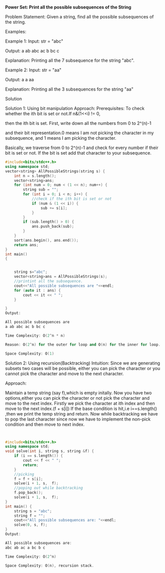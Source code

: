 **Power Set: Print all the possible subsequences of the String**



Problem Statement: Given a string, find all the possible subsequences of the string.

Examples:

Example 1:
Input: str = "abc"

Output: a ab abc ac b bc c

Explanation: Printing all the 7 subsequence for the string "abc".

Example 2:
Input: str = "aa"

Output: a a aa 

Explanation: Printing all the 3 subsequences for the string "aa"

Solution

Solution 1: Using bit manipulation
Approach: Prerequisites: To check whether the ith bit is set or not.If n&(1<<i) != 0,

then the ith bit is set.
First, write down all the numbers from 0 to 2^(n)-1 

and their bit representation.0 means I am not picking the character in my subsequence,
and 1 means I am picking the character.



Basically, we traverse from 0 to 2^(n)-1 and check for every number if their bit is set or not. If the bit is set add that character to your subsequence.





```cpp
#include<bits/stdc++.h>
using namespace std;
vector<string> AllPossibleStrings(string s) {
	int n = s.length();
	vector<string>ans;
	for (int num = 0; num < (1 << n); num++) {
		string sub = "";
		for (int i = 0; i < n; i++) {
			//check if the ith bit is set or not
			if (num & (1 << i)) {
				sub += s[i];
			}
		}
		if (sub.length() > 0) {
			ans.push_back(sub);
		}
	}
	sort(ans.begin(), ans.end());
	return ans;
}
int main()
{


	string s="abc";
	vector<string>ans = AllPossibleStrings(s);
	//printint all the subsequence.
	cout<<"All possible subsequences are "<<endl;
	for (auto it : ans) {
		cout << it << " ";
	}

}
Output:

All possible subsequences are
a ab abc ac b bc c

Time Complexity: O(2^n * n)

Reason: O(2^n) for the outer for loop and O(n) for the inner for loop.

Space Complexity: O(1)
```
Solution 2: Using recursion(Backtracking)
Intuition: Since we are generating subsets two cases will be possible, either you can pick the character or you cannot pick the character and move to the next character.

Approach:



Maintain a temp string (say f),which is empty initally.
Now you have two options,either you can pick the character or not pick the character and move to the next index.
Firstly we pick the character at ith index and then move to the next index.(f + s[i])
If the base condition is hit,i.e i==s.length() ,then we print the temp string and return.
Now while backtracking we have to pop the last character since now we have to implement the non-pick condition and then move to next index.
```cpp


#include<bits/stdc++.h>
using namespace std;
void solve(int i, string s, string &f) {
	if (i == s.length()) {
		cout << f << " ";
		return;
	}
	//picking 
	f = f + s[i];
	solve(i + 1, s,  f);
	//poping out while backtracking
	f.pop_back();
	solve(i + 1, s,  f);
}
int main() {
	string s = "abc";
	string f = "";
	cout<<"All possible subsequences are: "<<endl;
	solve(0, s, f);
}
Output:

All possible subsequences are:
abc ab ac a bc b c

Time Complexity: O(2^n)

Space Complexity: O(n), recursion stack.

```
